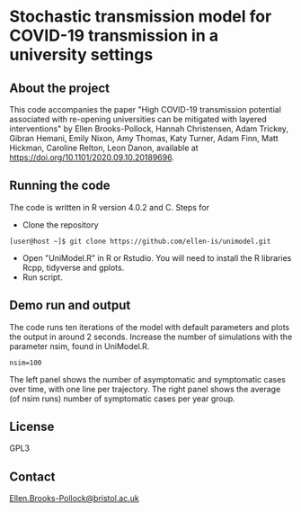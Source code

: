 # Stochastic transmission model for COVID-19 transmission in a university settings

## About the project
This code accompanies the paper "High COVID-19 transmission potential associated with re-opening universities can be mitigated with layered interventions" by Ellen Brooks-Pollock, Hannah Christensen, Adam Trickey, Gibran Hemani, Emily Nixon, Amy Thomas, Katy Turner,  Adam Finn, Matt Hickman, Caroline Relton, Leon Danon, available at https://doi.org/10.1101/2020.09.10.20189696. 


## Running the code 
The code is written in R version 4.0.2 and C. Steps for 

* Clone the repository 
```ShellSession
[user@host ~]$ git clone https://github.com/ellen-is/unimodel.git
```
* Open "UniModel.R" in R or Rstudio. You will need to install the R libraries Rcpp, tidyverse and gplots. 
* Run script. 

## Demo run and output
The code runs ten iterations of the model with default parameters and plots the output in around 2 seconds. Increase the number of simulations with the parameter nsim, found in UniModel.R. 
```ShellSession
nsim=100
```

The left panel shows the number of asymptomatic and symptomatic cases over time, with one line per trajectory. The right panel shows the average (of nsim runs) number of symptomatic cases per year group. 

## License
GPL3

## Contact
Ellen.Brooks-Pollock@bristol.ac.uk
